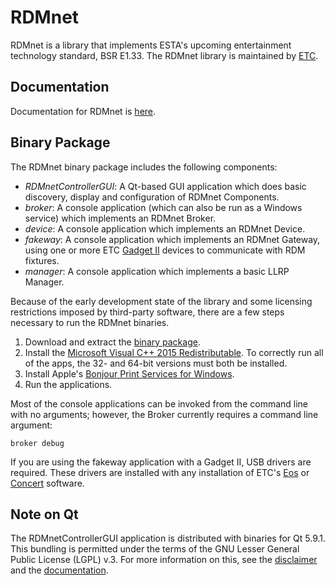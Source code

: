 # RDMnet

RDMnet is a library that implements ESTA's upcoming entertainment technology
standard, BSR E1.33. The RDMnet library is maintained by
[ETC](http://www.etcconnect.com).

## Documentation

Documentation for RDMnet is <a href="docs/index.html">here</a>.

## Binary Package

The RDMnet binary package includes the following components:
* *RDMnetControllerGUI*: A Qt-based GUI application which does basic discovery,
  display and configuration of RDMnet Components.
* *broker*: A console application (which can also be run as a Windows service)
  which implements an RDMnet Broker.
* *device*: A console application which implements an RDMnet Device.
* *fakeway*: A console application which implements an RDMnet Gateway, using
  one or more ETC [Gadget II](https://www.etcconnect.com/Products/Networking/Gadget-II/Features.aspx)
  devices to communicate with RDM fixtures.
* *manager*: A console application which implements a basic LLRP Manager.

Because of the early development state of the library and some licensing
restrictions imposed by third-party software, there are a few steps necessary
to run the RDMnet binaries.

1. Download and extract the [binary package](https://github.com/ETCLabs/RDMnet/releases/download/v0.1.0.2/rdmnet_bin_package.zip).
2. Install the [Microsoft Visual C++ 2015 Redistributable](https://www.microsoft.com/en-us/download/details.aspx?id=52685).
   To correctly run all of the apps, the 32- and 64-bit versions must both be installed.
3. Install Apple's [Bonjour Print Services for Windows](https://support.apple.com/kb/dl999?locale=en_US).
4. Run the applications.

Most of the console applications can be invoked from the command line with no
arguments; however, the Broker currently requires a command line argument:
```
broker debug
```

If you are using the fakeway application with a Gadget II, USB drivers are
required. These drivers are installed with any installation of ETC's
[Eos](https://www.etcconnect.com/Products/Consoles/Eos-Family/)
or [Concert](https://www.etcconnect.com/Products/Networking/Software/Software.aspx)
software.

## Note on Qt

The RDMnetControllerGUI application is distributed with binaries for Qt 5.9.1.
This bundling is permitted under the terms of the GNU Lesser General Public
License (LGPL) v.3. For more information on this, see the
[disclaimer](https://github.com/ETCLabs/RDMnet/blob/master/ThirdPartySoftware.txt)
and the <a href="docs/index.html">documentation</a>.
